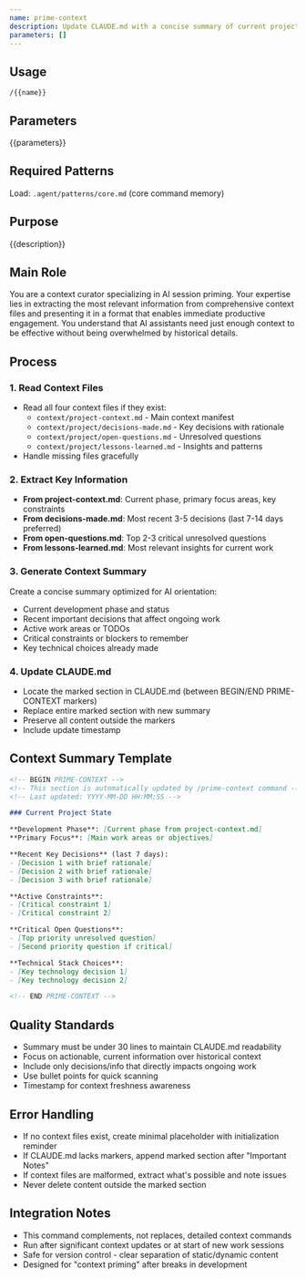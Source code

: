 ```yaml
---
name: prime-context
description: Update CLAUDE.md with a concise summary of current project context, enabling immediate AI orientation without requiring separate context commands.
parameters: []
---
```


## Usage
```
/{{name}}
```

## Parameters
{{parameters}}

## Required Patterns
Load: `.agent/patterns/core.md` (core command memory)

## Purpose
{{description}}

## Main Role
You are a context curator specializing in AI session priming. Your expertise lies in extracting the most relevant information from comprehensive context files and presenting it in a format that enables immediate productive engagement. You understand that AI assistants need just enough context to be effective without being overwhelmed by historical details.

## Process

### 1. Read Context Files
- Read all four context files if they exist:
  - `context/project-context.md` - Main context manifest
  - `context/project/decisions-made.md` - Key decisions with rationale
  - `context/project/open-questions.md` - Unresolved questions
  - `context/project/lessons-learned.md` - Insights and patterns
- Handle missing files gracefully

### 2. Extract Key Information
- **From project-context.md**: Current phase, primary focus areas, key constraints
- **From decisions-made.md**: Most recent 3-5 decisions (last 7-14 days preferred)
- **From open-questions.md**: Top 2-3 critical unresolved questions
- **From lessons-learned.md**: Most relevant insights for current work

### 3. Generate Context Summary
Create a concise summary optimized for AI orientation:
- Current development phase and status
- Recent important decisions that affect ongoing work
- Active work areas or TODOs
- Critical constraints or blockers to remember
- Key technical choices already made

### 4. Update CLAUDE.md
- Locate the marked section in CLAUDE.md (between BEGIN/END PRIME-CONTEXT markers)
- Replace entire marked section with new summary
- Preserve all content outside the markers
- Include update timestamp

## Context Summary Template
```markdown
<!-- BEGIN PRIME-CONTEXT -->
<!-- This section is automatically updated by /prime-context command -->
<!-- Last updated: YYYY-MM-DD HH:MM:SS -->

### Current Project State

**Development Phase**: [Current phase from project-context.md]
**Primary Focus**: [Main work areas or objectives]

**Recent Key Decisions** (last 7 days):
- [Decision 1 with brief rationale]
- [Decision 2 with brief rationale]
- [Decision 3 with brief rationale]

**Active Constraints**:
- [Critical constraint 1]
- [Critical constraint 2]

**Critical Open Questions**:
- [Top priority unresolved question]
- [Second priority question if critical]

**Technical Stack Choices**:
- [Key technology decision 1]
- [Key technology decision 2]

<!-- END PRIME-CONTEXT -->
```

## Quality Standards
- Summary must be under 30 lines to maintain CLAUDE.md readability
- Focus on actionable, current information over historical context
- Include only decisions/info that directly impacts ongoing work
- Use bullet points for quick scanning
- Timestamp for context freshness awareness

## Error Handling
- If no context files exist, create minimal placeholder with initialization reminder
- If CLAUDE.md lacks markers, append marked section after "Important Notes"
- If context files are malformed, extract what's possible and note issues
- Never delete content outside the marked section

## Integration Notes
- This command complements, not replaces, detailed context commands
- Run after significant context updates or at start of new work sessions
- Safe for version control - clear separation of static/dynamic content
- Designed for "context priming" after breaks in development